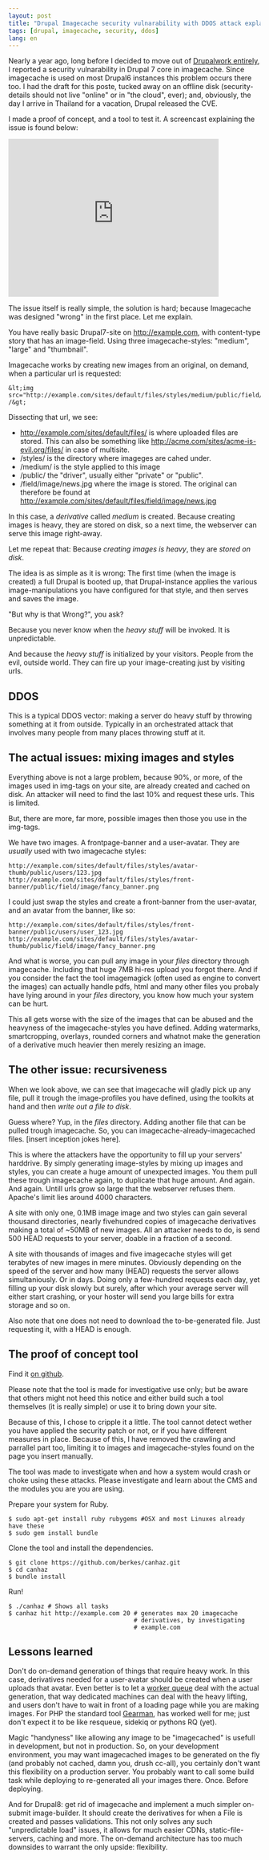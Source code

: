 ```yaml
---
layout: post
title: "Drupal Imagecache security vulnarability with DDOS attack explained"
tags: [drupal, imagecache, security, ddos]
lang: en
---
```


Nearly a year ago, long before I decided to move out of [Drupalwork
entirely](http://berk.es/2012/10/01/farewell-drupal/), I reported a security vulnarability in Drupal 7 core
in imagecache. Since imagecache is used on most Drupal6 instances this
problem occurs there too. I had the draft for this poste, tucked away on
an offline disk (security-details should not live "online" or in "the
cloud", ever); and, obviously, the day I arrive in Thailand for a
vacation, Drupal released the CVE.

I made a proof of concept, and a tool to test it. A screencast explaining the issue is found below:
<iframe width="420" height="315" src="http://www.youtube.com/embed/JP7Q4co0shk" frameborder="0" allowfullscreen></iframe>

The issue itself is really simple, the solution is hard; because
Imagecache was designed "wrong" in the first place. Let me explain.

You have really basic Drupal7-site on http://example.com, with content-type story that has an image-field. Using three
imagecache-styles: "medium", "large" and "thumbnail".

Imagecache works by creating new images from an original, on demand,
when a particular url is requested:

    &lt;img src="http://example.com/sites/default/files/styles/medium/public/field/image/news.jpg" /&gt;

Dissecting that url, we see:

* http://example.com/sites/default/files/ is where uploaded files are
  stored. This can also be something like http://acme.com/sites/acme-is-evil.org/files/ in case of multisite.
* /styles/ is the directory where imageges are cahed under.
* /medium/ is the style applied to this image
* /public/ the "driver", usually either "private" or "public".
* /field/image/news.jpg where the image is stored. The original can
  therefore be found at http://example.com/sites/default/files/field/image/news.jpg

In this case, a _derivative_ called _medium_ is created. Because creating images
is heavy, they are stored on disk, so a next time, the webserver can
serve this image right-away.

Let me repeat that: Because _creating images is heavy_, they are _stored
on disk_.

The idea is as simple as it is wrong: The first time (when the image is created) a full Drupal is booted up,
that Drupal-instance applies the various image-manipulations you have configured
for that style, and then serves and saves the image. 

"But why is that Wrong?", you ask?

Because you never know when the _heavy stuff_ will be invoked. It is
unpredictable.

And because the _heavy stuff_ is initialized by your visitors. People from
the evil, outside world. They can fire up your image-creating just by
visiting urls.

## DDOS

This is a typical DDOS vector: making a server do heavy stuff by
throwing something at it from outside. Typically in an orchestrated
attack that involves many people from many places throwing stuff at it.

## The actual issues: mixing images and styles

Everything above is not a large problem, because 90%, or more, of the
images used in img-tags on your site, are already created and cached on
disk. An attacker will need to find the last 10% and request these urls.
This is limited.

But, there are more, far more, possible images then those you use in the
img-tags.

We have two images. A frontpage-banner and a user-avatar. They are
_usually_ used with two imagecache styles:

    http://example.com/sites/default/files/styles/avatar-thumb/public/users/123.jpg
    http://example.com/sites/default/files/styles/front-banner/public/field/image/fancy_banner.png

I could just swap the styles and create a front-banner from the user-avatar,
and an avatar from the banner, like so:

    http://example.com/sites/default/files/styles/front-banner/public/users/user_123.jpg
    http://example.com/sites/default/files/styles/avatar-thumb/public/field/image/fancy_banner.png

And what is worse, you can pull any image in your _files_ directory through imagecache. Including that huge 7MB hi-res upload you forgot there. And if you consider the fact the tool imagemagick (often used as engine to convert the images) can actually handle pdfs, html and many other files you probaly have lying around in your _files_ directory, you know how much your system can be hurt.

This all gets worse with the size of the images that can be abused and
the heavyness of the imagecache-styles you have defined. Adding
watermarks, smartcropping, overlays, rounded corners and whatnot make
the generation of a derivative much heavier then merely resizing an image.

## The other issue: recursiveness

When we look above, we can see that imagecache will gladly pick up any
file, pull it trough the image-profiles you have defined, using the toolkits at hand and then _write out a file to disk_. 

Guess where? Yup, in the _files_ directory. Adding another file that can
be pulled trough imagecache. So, you can imagecache-already-imagecached
files. \[insert inception jokes here\].

This is where the attackers have the opportunity to fill up your
servers' harddrive. By simply generating image-styles by mixing up
images and styles, you can create a huge amount of unexpected images.
You them pull these trough imagecache again, to duplicate that huge
amount. And again. And again. Untill urls grow so large that the
webserver refuses them. Apache's limit lies around 4000 characters.

A site with only one, 0.1MB image image and two styles can gain several thousand
directories, nearly fivehundred copies of imagecache derivatives making
a total of ~50MB of new images. All an attacker needs to do, is send 500
HEAD requests to your server, doable in a fraction of a second.

A site with thousands of images and five imagecache styles will get
terabytes of new images in mere minutes. Obviously depending on the
speed of the server and how many (HEAD) requests the server allows simultaniously.
Or in days. Doing only a few-hundred requests each day, yet filling up
your disk slowly but surely, after which your average server will either
start crashing, or your hoster will send you large bills for extra
storage and so on.

Also note that one does not need to download the to-be-generated file. Just requesting it,
with a HEAD is enough.

## The proof of concept tool

Find it [on github](https://github.com/berkes/canhaz).

Please note that the tool is made for investigative use only; but be
aware that others might not heed this notice and either build such a
tool themselves (it is really simple) or use it to bring down your site.

Because of this, I chose to cripple it a little. The tool cannot detect wether you have applied the
security patch or not, or if you have different measures in place.
Because of this, I have removed the crawling and parrallel part too, limiting it to
images and imagecache-styles found on the page you insert manually.

The tool was made to investigate when and how a system would crash or
choke using these attacks. Please investigate and learn about the CMS
and the modules you are you are using.

Prepare your system for Ruby.

    $ sudo apt-get install ruby rubygems #OSX and most Linuxes already have these
    $ sudo gem install bundle

Clone the tool and install the dependencies.

    $ git clone https://github.com/berkes/canhaz.git
    $ cd canhaz
    $ bundle install

Run!

    $ ./canhaz # Shows all tasks
    $ canhaz hit http://example.com 20 # generates max 20 imagecache
                                       # derivatives, by investigating
                                       # example.com

## Lessons learned

Don't do on-demand generation of things that require heavy work. In this
case, derivatives needed for a user-avatar should be created when a user
uploads that avatar. Even better is to let a [worker queue](http://en.wikipedia.org/wiki/Thread_pool_pattern) deal with the actual generation, that way dedicated machines can deal with the heavy lifting,
and users don't have to wait in front of a loading page while you are
making images. For PHP the standard tool
[Gearman](http://www.php.net/manual/en/book.gearman.php), has worked
well for me; just don't expect it to be like resqueue, sidekiq or pythons RQ (yet).

Magic "handyness" like allowing any image to be "imagecached" is
usefull in development, but not in production. So, on your development
environment, you may want imagecached images to be generated on the fly (and probably not
cached, damn you, drush cc-all), you certainly don't want this
flexibility on a production server. You probably want to call some build
task while deploying to re-generated all your images there. Once. Before
deploying.

And for Drupal8: get rid of imagecache and implement a much simpler
on-submit image-builder. It should create the derivatives for when
a File is created and passes validations. This not only solves any such "unpredictable load"
issues, it allows for much easier CDNs, static-file-servers, caching and
more. The on-demand architecture has too much downsides to warrant the
only upside: flexibility.

